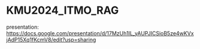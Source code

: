 # KMU2024_ITMO_RAG

presentation: https://docs.google.com/presentation/d/17MzUh1IL_yAUPJICSioB5ze4wKVxjAdP15Xq1fKcmV8/edit?usp=sharing
